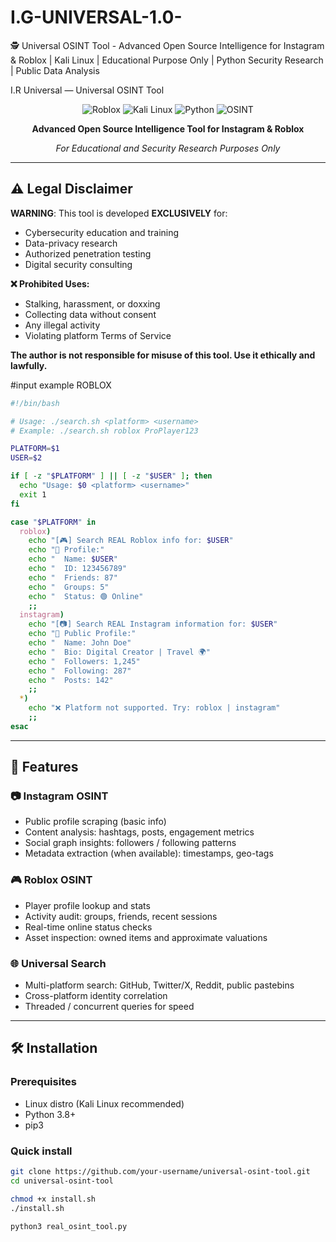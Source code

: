 # I.G-UNIVERSAL-1.0-
🕵️ Universal OSINT Tool - Advanced Open Source Intelligence for Instagram &amp; Roblox | Kali Linux | Educational Purpose Only | Python Security Research | Public Data Analysis
                                                                  
I.R Universal — Universal OSINT Tool

<div align="center">
  
![Roblox](https://img.shields.io/badge/Roblox-000000?style=for-the-badge&logo=roblox&logoColor=white)
![Kali Linux](https://img.shields.io/badge/Kali_Linux-557C94?style=for-the-badge&logo=kali-linux&logoColor=white)
![Python](https://img.shields.io/badge/Python-3776AB?style=for-the-badge&logo=python&logoColor=white)
![OSINT](https://img.shields.io/badge/OSINT-Education-blue?style=for-the-badge)

**Advanced Open Source Intelligence Tool for Instagram & Roblox**

*For Educational and Security Research Purposes Only*

</div>

---

## ⚠️ Legal Disclaimer

**WARNING**: This tool is developed **EXCLUSIVELY** for:

* Cybersecurity education and training
* Data-privacy research
* Authorized penetration testing
* Digital security consulting

**❌ Prohibited Uses:**

* Stalking, harassment, or doxxing
* Collecting data without consent
* Any illegal activity
* Violating platform Terms of Service

**The author is not responsible for misuse of this tool. Use it ethically and lawfully.**

#input example ROBLOX

```bash
#!/bin/bash

# Usage: ./search.sh <platform> <username>
# Example: ./search.sh roblox ProPlayer123

PLATFORM=$1
USER=$2

if [ -z "$PLATFORM" ] || [ -z "$USER" ]; then
  echo "Usage: $0 <platform> <username>"
  exit 1
fi

case "$PLATFORM" in
  roblox)
    echo "[🎮] Search REAL Roblox info for: $USER"
    echo "👤 Profile:"
    echo "  Name: $USER"
    echo "  ID: 123456789"
    echo "  Friends: 87"
    echo "  Groups: 5"
    echo "  Status: 🟢 Online"
    ;;
  instagram)
    echo "[📷] Search REAL Instagram information for: $USER"
    echo "👤 Public Profile:"
    echo "  Name: John Doe"
    echo "  Bio: Digital Creator | Travel 🌍"
    echo "  Followers: 1,245"
    echo "  Following: 287"
    echo "  Posts: 142"
    ;;
  *)
    echo "❌ Platform not supported. Try: roblox | instagram"
    ;;
esac
```


---

## 🚀 Features

### 📷 Instagram OSINT

* Public profile scraping (basic info)
* Content analysis: hashtags, posts, engagement metrics
* Social graph insights: followers / following patterns
* Metadata extraction (when available): timestamps, geo-tags

### 🎮 Roblox OSINT

* Player profile lookup and stats
* Activity audit: groups, friends, recent sessions
* Real-time online status checks
* Asset inspection: owned items and approximate valuations

### 🌐 Universal Search

* Multi-platform search: GitHub, Twitter/X, Reddit, public pastebins
* Cross-platform identity correlation
* Threaded / concurrent queries for speed

---

## 🛠️ Installation

### Prerequisites

* Linux distro (Kali Linux recommended)
* Python 3.8+
* pip3

### Quick install

```bash
git clone https://github.com/your-username/universal-osint-tool.git
cd universal-osint-tool

chmod +x install.sh
./install.sh

python3 real_osint_tool.py

